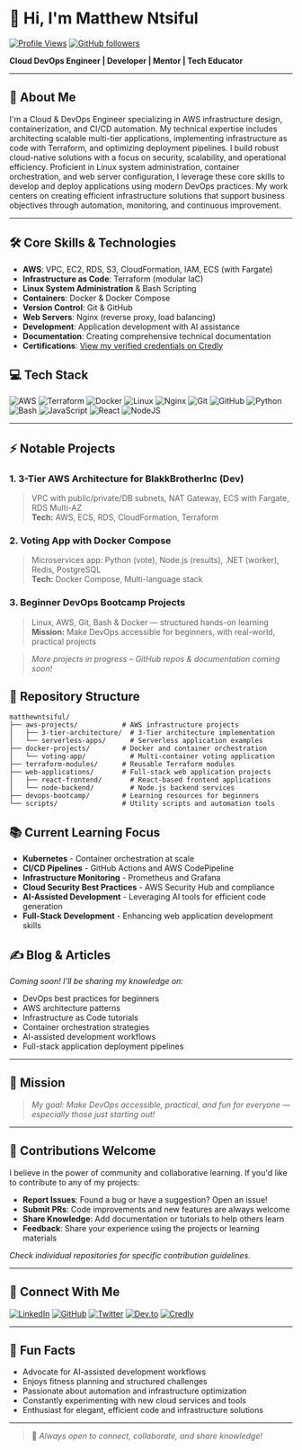 # 👋 Hi, I'm Matthew Ntsiful

[![Profile Views](https://komarev.com/ghpvc/?username=matthewntsiful&color=blue&style=flat)](https://github.com/matthewntsiful)
[![GitHub followers](https://img.shields.io/github/followers/matthewntsiful?label=Follow&style=social)](https://github.com/matthewntsiful)

**Cloud DevOps Engineer | Developer | Mentor | Tech Educator**

---

## 🚀 About Me

I'm a Cloud & DevOps Engineer specializing in AWS infrastructure design, containerization, and CI/CD automation. My technical expertise includes architecting scalable multi-tier applications, implementing infrastructure as code with Terraform, and optimizing deployment pipelines. I build robust cloud-native solutions with a focus on security, scalability, and operational efficiency. Proficient in Linux system administration, container orchestration, and web server configuration, I leverage these core skills to develop and deploy applications using modern DevOps practices. My work centers on creating efficient infrastructure solutions that support business objectives through automation, monitoring, and continuous improvement.

---

## 🛠️ Core Skills & Technologies

- **AWS**: VPC, EC2, RDS, S3, CloudFormation, IAM, ECS (with Fargate)
- **Infrastructure as Code**: Terraform (modular IaC)
- **Linux System Administration** & Bash Scripting
- **Containers**: Docker & Docker Compose
- **Version Control**: Git & GitHub
- **Web Servers**: Nginx (reverse proxy, load balancing)
- **Development**: Application development with AI assistance
- **Documentation**: Creating comprehensive technical documentation
- **Certifications**: [View my verified credentials on Credly](https://www.credly.com/users/matthewntsiful)

## 💻 Tech Stack

![AWS](https://img.shields.io/badge/AWS-%23FF9900.svg?style=for-the-badge&logo=amazon-aws&logoColor=white)
![Terraform](https://img.shields.io/badge/terraform-%235835CC.svg?style=for-the-badge&logo=terraform&logoColor=white)
![Docker](https://img.shields.io/badge/docker-%230db7ed.svg?style=for-the-badge&logo=docker&logoColor=white)
![Linux](https://img.shields.io/badge/Linux-FCC624?style=for-the-badge&logo=linux&logoColor=black)
![Nginx](https://img.shields.io/badge/nginx-%23009639.svg?style=for-the-badge&logo=nginx&logoColor=white)
![Git](https://img.shields.io/badge/git-%23F05033.svg?style=for-the-badge&logo=git&logoColor=white)
![GitHub](https://img.shields.io/badge/github-%23121011.svg?style=for-the-badge&logo=github&logoColor=white)
![Python](https://img.shields.io/badge/python-3670A0?style=for-the-badge&logo=python&logoColor=ffdd54)
![Bash](https://img.shields.io/badge/bash-%23121011.svg?style=for-the-badge&logo=gnu-bash&logoColor=white)
![JavaScript](https://img.shields.io/badge/javascript-%23323330.svg?style=for-the-badge&logo=javascript&logoColor=%23F7DF1E)
![React](https://img.shields.io/badge/react-%2320232a.svg?style=for-the-badge&logo=react&logoColor=%2361DAFB)
![NodeJS](https://img.shields.io/badge/node.js-6DA55F?style=for-the-badge&logo=node.js&logoColor=white)

---

## ⚡ Notable Projects

### 1. 3-Tier AWS Architecture for BlakkBrotherInc (Dev)
> VPC with public/private/DB subnets, NAT Gateway, ECS with Fargate, RDS Multi-AZ  
> **Tech:** AWS, ECS, RDS, CloudFormation, Terraform

### 2. Voting App with Docker Compose
> Microservices app: Python (vote), Node.js (results), .NET (worker), Redis, PostgreSQL  
> **Tech:** Docker Compose, Multi-language stack

### 3. Beginner DevOps Bootcamp Projects
> Linux, AWS, Git, Bash & Docker — structured hands-on learning  
> **Mission:** Make DevOps accessible for beginners, with real-world, practical projects

> _More projects in progress – GitHub repos & documentation coming soon!_

## 📂 Repository Structure

```
matthewntsiful/
├── aws-projects/           # AWS infrastructure projects
│   ├── 3-tier-architecture/  # 3-Tier architecture implementation
│   └── serverless-apps/      # Serverless application examples
├── docker-projects/        # Docker and container orchestration
│   └── voting-app/           # Multi-container voting application
├── terraform-modules/      # Reusable Terraform modules
├── web-applications/       # Full-stack web application projects
│   ├── react-frontend/       # React-based frontend applications
│   └── node-backend/         # Node.js backend services
├── devops-bootcamp/        # Learning resources for beginners
└── scripts/                # Utility scripts and automation tools
```

## 📚 Current Learning Focus

- **Kubernetes** - Container orchestration at scale
- **CI/CD Pipelines** - GitHub Actions and AWS CodePipeline
- **Infrastructure Monitoring** - Prometheus and Grafana
- **Cloud Security Best Practices** - AWS Security Hub and compliance
- **AI-Assisted Development** - Leveraging AI tools for efficient code generation
- **Full-Stack Development** - Enhancing web application development skills

## ✍️ Blog & Articles

_Coming soon! I'll be sharing my knowledge on:_
- DevOps best practices for beginners
- AWS architecture patterns
- Infrastructure as Code tutorials
- Container orchestration strategies
- AI-assisted development workflows
- Full-stack application deployment pipelines

---

## 🎯 Mission

> _My goal: Make DevOps accessible, practical, and fun for everyone — especially those just starting out!_

---

## 🤝 Contributions Welcome

I believe in the power of community and collaborative learning. If you'd like to contribute to any of my projects:

- **Report Issues**: Found a bug or have a suggestion? Open an issue!
- **Submit PRs**: Code improvements and new features are always welcome
- **Share Knowledge**: Add documentation or tutorials to help others learn
- **Feedback**: Share your experience using the projects or learning materials

_Check individual repositories for specific contribution guidelines._

---

## 🔗 Connect With Me

[![LinkedIn](https://img.shields.io/badge/LinkedIn-Matthew%20Ntsiful-blue?style=flat-square&logo=linkedin)](https://www.linkedin.com/in/matthewntsiful)
[![GitHub](https://img.shields.io/badge/GitHub-matthewntsiful-black?style=flat-square&logo=github)](https://github.com/matthewntsiful)
[![Twitter](https://img.shields.io/badge/Twitter-@matthewntsiful-1DA1F2?style=flat-square&logo=twitter&logoColor=white)](https://twitter.com/matthewntsiful)
[![Dev.to](https://img.shields.io/badge/dev.to-matthewntsiful-0A0A0A?style=flat-square&logo=dev.to)](https://dev.to/matthewntsiful)
[![Credly](https://img.shields.io/badge/Credly-Certifications-FF6B00?style=flat-square&logo=credly&logoColor=white)](https://www.credly.com/users/matthewntsiful)

---

## 🎉 Fun Facts

- Advocate for AI-assisted development workflows
- Enjoys fitness planning and structured challenges
- Passionate about automation and infrastructure optimization
- Constantly experimenting with new cloud services and tools
- Enthusiast for elegant, efficient code and infrastructure solutions

---

> 📢 _Always open to connect, collaborate, and share knowledge!_
